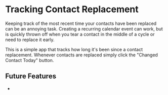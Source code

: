 # Tracking Contact Replacement

Keeping track of the most recent time your contacts have been replaced can be an annoying task. Creating a recurring calendar event can work, but is quickly thrown off when you tear a contact in the middle of a cycle or need to replace it early.

This is a simple app that tracks how long it's been since a contact replacement. Whenever contacts are replaced simply click the "Changed Contact Today" button.

## Future Features
- 

